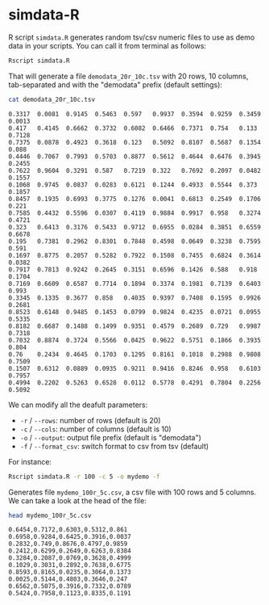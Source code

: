 # simdata-R
R script ```simdata.R``` generates random tsv/csv numeric files to use as demo data in your scripts. You can call it from terminal as follows:

```bash
Rscript simdata.R
```

That will generate a file ```demodata_20r_10c.tsv``` with 20 rows, 10 columns, tab-separated and with the "demodata" prefix (default settings):

```bash
cat demodata_20r_10c.tsv
```
```
0.3317	0.0081	0.9145	0.5463	0.597	0.9937	0.3594	0.9259	0.3459	0.0013
0.417	0.4145	0.6662	0.3732	0.6082	0.6466	0.7371	0.754	0.133	0.7128
0.7375	0.0878	0.4923	0.3618	0.123	0.5092	0.8107	0.5687	0.1354	0.088
0.4446	0.7067	0.7993	0.5703	0.8877	0.5612	0.4644	0.6476	0.3945	0.2455
0.7622	0.9604	0.3291	0.587	0.7219	0.322	0.7692	0.2097	0.0482	0.1557
0.1068	0.9745	0.0837	0.0283	0.6121	0.1244	0.4933	0.5544	0.373	0.1857
0.8457	0.1935	0.6993	0.3775	0.1276	0.0041	0.6813	0.2549	0.1706	0.221
0.7585	0.4432	0.5596	0.0307	0.4119	0.9884	0.9917	0.958	0.3274	0.4721
0.323	0.6413	0.3176	0.5433	0.9712	0.6955	0.0284	0.3851	0.6559	0.6678
0.195	0.7381	0.2962	0.8301	0.7848	0.4598	0.0649	0.3238	0.7595	0.591
0.1697	0.8775	0.2057	0.5282	0.7922	0.1508	0.7455	0.6824	0.3614	0.0382
0.7917	0.7813	0.9242	0.2645	0.3151	0.6596	0.1426	0.588	0.918	0.1704
0.7169	0.6609	0.6587	0.7714	0.1894	0.3374	0.1981	0.7139	0.6403	0.993
0.3345	0.1335	0.3677	0.858	0.4035	0.9397	0.7408	0.1595	0.9926	0.2681
0.8523	0.6148	0.9485	0.1453	0.0799	0.9824	0.4235	0.0721	0.0955	0.5335
0.8182	0.6687	0.1488	0.1499	0.9351	0.4579	0.2689	0.729	0.9987	0.7318
0.7032	0.8874	0.3724	0.5566	0.0425	0.9622	0.5751	0.1866	0.3935	0.804
0.76	0.2434	0.4645	0.1703	0.1295	0.8161	0.1018	0.2988	0.9808	0.7509
0.1507	0.6312	0.0889	0.0935	0.9211	0.9416	0.8246	0.958	0.6103	0.7957
0.4994	0.2202	0.5263	0.6528	0.0112	0.5778	0.4291	0.7804	0.2256	0.5092
```

We can modify all the deafult parameters:

- ```-r``` / ```--rows```: number of rows (default is 20)
- ```-c``` / ```--cols```: number of columns (default is 10)
- ```-o``` / ```--output```: output file prefix (default is "demodata")
- ```-f``` / ```--format_csv```: switch format to csv from tsv (default)

For instance:

```bash
Rscript simdata.R -r 100 -c 5 -o mydemo -f
```

Generates file ```mydemo_100r_5c.csv```, a csv file with 100 rows and 5 columns. We can take a look at the head of the file:

```bash
head mydemo_100r_5c.csv
```

```
0.6454,0.7172,0.6303,0.5312,0.861
0.6958,0.9284,0.6425,0.3916,0.0037
0.2832,0.749,0.8676,0.4797,0.9859
0.2412,0.6299,0.2649,0.6263,0.8384
0.3284,0.2087,0.0769,0.3628,0.4999
0.1029,0.3031,0.2892,0.7638,0.6775
0.8593,0.8165,0.0235,0.3064,0.1373
0.0025,0.5144,0.4803,0.3646,0.247
0.6562,0.5075,0.3916,0.7332,0.0789
0.5424,0.7958,0.1123,0.8335,0.1191
```
